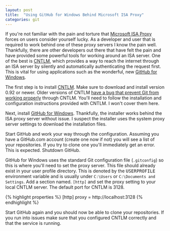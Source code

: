 ```yaml
---
layout: post
title:  "Using GitHub for Windows Behind Microsoft ISA Proxy"
categories: git
---
```


If you're not familiar with the pain and torture that [Microsoft ISA Proxy][isaproxy] forces on users consider yourself lucky. As a developer and user that is required to work behind one of these proxy servers I know the pain well. Thankfully, there are other developers out there that have felt the pain and have provided some powerful tools for working around an ISA server. One of the best is [CNTLM][cntlm], which provides a way to reach the internet through an ISA server by silently and automatically authenticating the request first. This is vital for using applications such as the wonderful, new [GitHub for Windows][githubwin].

The first step is to install [CNTLM][cntlm]. Make sure to download and install version 0.92 or newer. Older versions of CNTLM [have a bug that prevent Git from working properly][cntlmbug] through CNTLM. You'll need to follow the installation and configuration instructions provided with CNTLM. I won't cover them here.

Next, install [GitHub for Windows][githubwin]. Thankfully, the installer works behind the ISA proxy server without issue. I suspect the installer uses the system proxy server settings to download the installation files.

Start GitHub and work your way through the configuration. Assuming you have a GitHub.com account (create one now if not) you will see a list of your repositories. If you try to clone one you'll immediately get an error. This is expected. Shutdown GitHub.

GitHub for Windows uses the standard Git configuration file (`.gitconfig`) so this is where you'll need to set the proxy server. This file should already exist in your user profile directory. This is denoted by the <tt>USERPROFILE</tt> environment variable and is usually under `C:\Users` or `C:\Documents and Settings`. Add a section named. `[http]` and set the proxy setting to your local CNTLM server. The default port for CNTLM is 3128.

{% highlight properties %}
[http]
	proxy = http://localhost:3128
{% endhighlight %}

Start GitHub again and you should now be able to clone your repositories. If you run into issues make sure that you configured CNTLM correctly and that the service is running.

[cntlm]: http://sourceforge.net/projects/cntlm/
[cntlmbug]: http://sourceforge.net/tracker/?func=detail&aid=3106663&group_id=197861&amp;atid=963162
[githubwin]: http://windows.github.com/
[isaproxy]: http://en.wikipedia.org/wiki/Microsoft_Forefront_Threat_Management_Gateway
